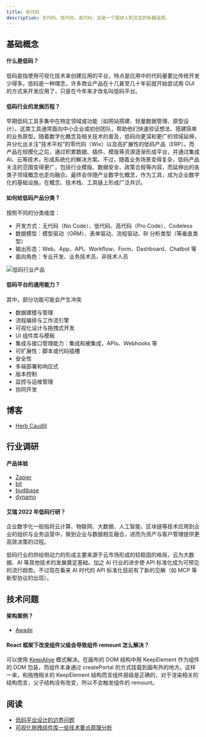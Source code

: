 ```yaml
---
title: 低代码
description: 无代码、低代码、高代码，这是一个围绕人机交互的有趣话题。
---
```


## 基础概念

#### 什么是低码？

低码是指使用可视化技术来创建应用的平台，特点是应用中的代码量要比传统开发少得多。低码是一种理念，许多商业产品在十几甚至几十年前就开始尝试用 GUI 的方式来开发应用了，只是在今年来才改名叫低码平台。

#### 低码行业的发展历程？

早期低码工具多集中在特定领域或功能（如网站搭建、轻量数据管理、原型设计）。这类工具通常面向中小企业或初创团队，帮助他们快速验证想法、搭建简单的业务原型。随着数字化概念及相关技术的普及，低码向更深和更广的领域延伸，并分化出关注“技术平权”的零代码（Wix）以及高扩展性的低码产品（ERP）。而产品在规模化之后，通过积累数据、插件、模版等资源逐渐形成平台，并通过集成 AI、云等技术，形成系统化的解决方案。不过，随着业务场景变得复杂，低码产品关注的范围变得更广，包括行业模版、数据安全、政策合规等内容，而延伸出的各类子领域概念也走向融合。最终会伴随产业数字化概念，作为工具，成为企业数字化的基础设施，在概念、技术栈、工具链上形成广泛共识。

#### 如何给低码产品分类？

按照不同的分类维度：

* 开发方式：无代码（No Code）、低代码、高代码（Pro Code）、Codeless
* 数据模型：模型驱动（ORM）、表单驱动、流程驱动、BI 分析类型（等垂直类型）
* 输出形态：Web、App、API、Workflow、Form、Dashboard、Chatbot 等
* 面向角色：专业开发、业务技术员、非技术人员

![低码行业产品](https://mgear-image.oss-cn-shanghai.aliyuncs.com/image/other/202502201358374.jpg)

#### 低码平台的通用能力？

其中，部分功能可能会产生冲突

* 数据建模与管理
* 流程编排与工作流引擎
* 可视化设计与拖拽式开发
* UI 组件库与模板
* 集成与接口管理能力：集成和被集成，APIs、Webhooks 等
* 可扩展性：脚本或代码插槽
* 安全性
* 多端部署和响应式
* 版本控制
* 监控与运维管理
* 协同开发

## 博客

* [Herb Caudill](/maps/_blogs/herb-caudill)

## 行业调研

#### 产品体验

* [Zapier](/maps/_products/zapier) 
* [bit](/maps/_products/bit)
* [budibase](/maps/_products/budibase)
* [dynamo](/maps/_products/dynamo)

#### 艾瑞 2022 年低码行研？

企业数字化一般指将云计算、物联网、大数据、人工智能、区块链等技术应用到企业的组织与业务运营中，做到企业与数据相互融合，进而为资产与客户管理提供更高效决策的过程。

低码行业的供给侧动力的形成主要来源于云市场形成的较稳固的格局，云为大数据、AI 等其他技术的发展奠定基础。加之 AI 行业的进步使 API 标准化成为可预见的流行趋势。不过现在看来 AI 时代的 API 标准化目前有了新的见解（如 MCP 等新型协议的出现）。

## 技术问题

#### 架构案例？

* [Awade](/source-code/_architecture/awade)

#### React 框架下改变组件父级会导致组件 remount 怎么解决？

可以使用 [KeepAlive](https://mp.weixin.qq.com/s/1fYO__dfUy2MIjHi3IJrmg) 模式解决。在画布的 DOM 结构中用 KeepElement 作为组件的 DOM 包装，而组件本身通过 createPortal 的方式挂载到画布外的地方。这样一来，和拖拽相关的 KeepElement 结构而言组件层级是正确的，对于渲染相关的结构而言，父子结构没有改变，所以不会触发组件的 remount。

## 阅读

* [低码平台设计的边界问题](https://zhuanlan.zhihu.com/p/361233277)
* [可视化拖拽组件库一些技术要点原理分析](https://juejin.cn/post/6918881497264947207)
